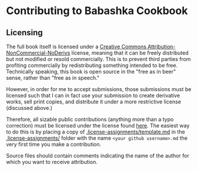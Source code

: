 # Contributing to Babashka Cookbook

## Licensing

The full book itself is licensed under a [Creative Commons
Attribution-NonCommercial-NoDerivs](http://creativecommons.org/licenses/by-nc-nd/3.0/)
license, meaning that it can be freely distributed but not modified or resold
commercially. This is to prevent third parties from profiting commercially by
redistributing something intended to be free. Technically speaking, this book is
open source in the "free as in beer" sense, rather than "free as in speech."

However, in order for me to accept submissions, those submissions must be
licensed such that I can in fact use your submission to create derivative works,
sell print copies, and distribute it under a more restrictive license (discussed
above.)

Therefore, all sizable public contributions (anything more than a typo
correction) must be licensed under the license found
[here](.license-assignments/template.md). The easiest way to do this is by
placing a copy of
[.license-assignments/template.md](.license-assignments/template.md) in the
[.license-assignments/](.license-assignments) folder with the name `<your github
username>.md` the very first time you make a contribution.

Source files should contain comments indicating the name of the author for which
you want to receive attribution.

